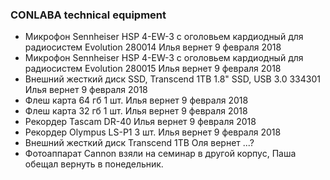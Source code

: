 ### CONLABA technical equipment

* Микрофон Sennheiser HSP 4-EW-3 с оголовьем кардиодный для радиосистем Evolution    280014 Илья вернет 9 февраля 2018
* Микрофон Sennheiser HSP 4-EW-3 с оголовьем кардиодный для радиосистем Evolution    280015 Илья вернет 9 февраля 2018
* Внешний жесткий диск SSD, Transcend 1TB 1.8" SSD, USB 3.0 334301 Илья вернет 9 февраля 2018
* Флеш карта 64 гб 1 шт. Илья вернет 9 февраля 2018
* Флеш карта 32 гб 1 шт. Илья вернет 9 февраля 2018
* Рекордер Tascam DR-40 Илья вернет 9 февраля 2018
* Рекордер Olympus LS-P1 3 шт. Илья вернет 9 февраля 2018
* Внешний жесткий диск Transcend 1TB Оля вернет ...?
* Фотоаппарат Cannon взяли на семинар в другой корпус, Паша обещал вернуть в понедельник.

